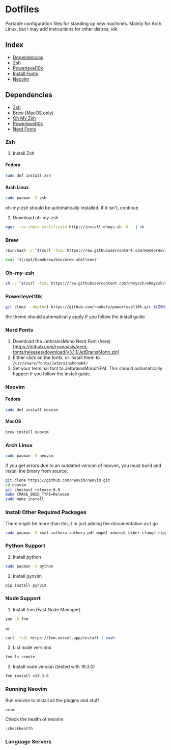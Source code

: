 # Dotfiles
Portable configuration files for standing up new machines. Mainly for Arch Linux, but I may add instructions for other distros, idk.

## Index
* [Dependencies](#dependencies)
* [Zsh](#zsh)
* [Powerlevel10k](#powerlevel10k)
* [Install Fonts](#install-fonts)
* [Neovim](#neovim)

## Dependencies
* [Zsh](#zsh)
* [Brew (MacOS only)](#brew)
* [Oh My Zsh](#oh-my-zsh)
* [Powerlevel10k](#powerlevel10k)
* [Nerd Fonts](#nerd-fonts)
### Zsh
1. Install Zsh

#### Fedora
```bash
sudo dnf install zsh
```
#### Arch Linux
```bash
sudo pacman -S zsh
```
oh-my-zsh should be automatically installed. If it isn't, continue 

2. Download oh-my-zsh
```bash
wget --no-check-certificate http://install.ohmyz.sh -O - | sh
```

### Brew
```bash
/bin/bash -c "$(curl -fsSL https://raw.githubusercontent.com/Homebrew/install/HEAD/install.sh)"
```
```bash
eval "$(/opt/homebrew/bin/brew shellenv)"
```

### Oh-my-zsh
```bash
sh -c "$(curl -fsSL https://raw.githubusercontent.com/ohmyzsh/ohmyzsh/master/tools/install.sh)"
```

### Powerlevel10k
```bash
git clone --depth=1 https://github.com/romkatv/powerlevel10k.git ${ZSH_CUSTOM:-$HOME/.oh-my-zsh/custom}/themes/powerlevel10k
```
the theme should automatically apply if you follow the install guide

### Nerd Fonts 
1. Download the JetbrainsMono Nerd Font (here)[https://github.com/ryanoasis/nerd-fonts/releases/download/v3.1.1/JetBrainsMono.zip]
2. Either click on the fonts, or install them to `/usr/share/fonts/JetbrainsMonoNF/`
3. Set your terminal font to JetbrainsMonoNFM. This should automatically happen if you follow the install guide.


### Neovim
#### Fedora
```bash
sudo dnf install neovim
```

#### MacOS
```bash
brew install neovim
```

### Arch Linux
```bash
sudo pacman -S neovim
```

If you get errors due to an outdated version of neovim, you must build and install the binary from source:
```bash
git clone https://github.com/neovim/neovim.git
cd neovim
git checkout release-0.9
make CMAKE_BUID_TYPE=Release
sudo make install
```

### Install Other Required Packages
There might be more than this, I'm just adding the documentation as I go
```bash
sudo pacman -S xsel zathura zathura-pdf-mupdf xdotool biber clangd ripgrep python texlive-most texlive-lang texlive-bibtexextra
```

### Python Support
1. Install python
```bash
sudo pacman -S python
```

2. Install pynvim
```bash
pip install pynvim
```

### Node Support
1. Install fnm (Fast Node Manager)
```bash
yay -S fnm
```

or
```bash
curl -fsSL https://fnm.vercel.app/install | bash
```

2. List node versions
```bash
fnm ls-remote
```

3. Install node version (tested with 19.3.0)
```bash
fnm install v19.3.0
```

### Running Neovim
Run neovim to install all the plugins and stuff
```bash
nvim
```

Check the health of neovim
```bash
:checkhealth
```

### Language Servers
